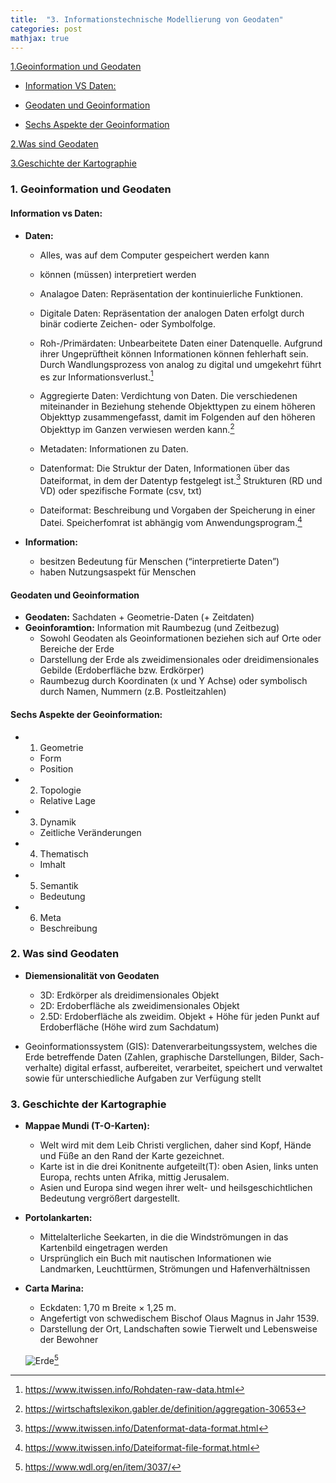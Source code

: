 ```yaml
---
title:  "3. Informationstechnische Modellierung von Geodaten"
categories: post
mathjax: true
---
```


[1.Geoinformation und Geodaten](#1-geoinformation-und-geodaten)
   
   - [Information VS Daten:](#information-vs-daten)
   
   - [Geodaten und Geoinformation](#geodaten-und-geoinformation)
    
   - [Sechs Aspekte der Geoinformation](#sechs-aspekte-der-geoinformation)

[2.Was sind Geodaten](#2-was-sind-geodaten)

[3.Geschichte der Kartographie](#3-geschichte-der-kartographie)

### 1. Geoinformation und Geodaten

#### Information vs Daten: 
- **Daten:** 
  * Alles, was auf dem Computer gespeichert werden kann
  * können (müssen) interpretiert werden
  * Analagoe Daten: Repräsentation der kontinuierliche Funktionen. 
  * Digitale Daten: Repräsentation der analogen Daten erfolgt durch binär codierte Zeichen- oder Symbolfolge.
  * Roh-/Primärdaten: Unbearbeitete Daten einer Datenquelle. Aufgrund ihrer Ungeprüftheit können Informationen können fehlerhaft sein. Durch Wandlungsprozess von analog zu digital und umgekehrt führt es zur Informationsverlust.[^1]
  * Aggregierte Daten: Verdichtung von Daten. Die verschiedenen miteinander in Beziehung stehende Objekttypen zu einem höheren Objekttyp zusammengefasst, damit im Folgenden auf den höheren Objekttyp im Ganzen verwiesen werden kann.[^2]
  * Metadaten: Informationen zu Daten. 
  * Datenformat: Die Struktur der Daten, Informationen über das Dateiformat, in dem der Datentyp festgelegt ist.[^3] Strukturen (RD und VD) oder spezifische Formate (csv, txt)
  
  * Dateiformat: Beschreibung und Vorgaben der Speicherung in einer Datei. Speicherfomrat ist abhängig vom Anwendungsprogram.[^4] 
  
- **Information:**

  * besitzen Bedeutung für Menschen (“interpretierte Daten”)
  * haben Nutzungsaspekt für Menschen
  
#### Geodaten und Geoinformation
  
 - **Geodaten:**  Sachdaten + Geometrie-Daten (+ Zeitdaten) 
 - **Geoinforamtion:** Information mit Raumbezug (und Zeitbezug)
   - Sowohl Geodaten als Geoinformationen beziehen sich auf Orte oder Bereiche der Erde
   - Darstellung der Erde als zweidimensionales oder dreidimensionales Gebilde (Erdoberfläche bzw. Erdkörper)
   - Raumbezug durch Koordinaten (x und Y Achse) oder symbolisch durch Namen, Nummern (z.B. Postleitzahlen)
   
#### Sechs Aspekte der Geoinformation:
   - 1. Geometrie
      * Form 
      * Position 
   - 2. Topologie
      * Relative Lage 
   - 3. Dynamik 
      * Zeitliche Veränderungen 
   - 4. Thematisch 
      * Imhalt
   - 5. Semantik 
      * Bedeutung 
   - 6. Meta 
      * Beschreibung 
 
### 2. Was sind Geodaten
 
- **Diemensionalität von Geodaten**
   * 3D: Erdkörper als dreidimensionales Objekt
   * 2D: Erdoberfläche als zweidimensionales Objekt
   * 2.5D: Erdoberfläche als zweidim. Objekt + Höhe für jeden Punkt auf Erdoberfläche (Höhe wird zum Sachdatum)

 - Geoinformationssystem (GIS): Datenverarbeitungssystem, welches die Erde betreffende Daten 
     (Zahlen, graphische Darstellungen, Bilder, Sach-verhalte) digital erfasst, aufbereitet, verarbeitet, speichert 
     und verwaltet sowie für unterschiedliche Aufgaben zur Verfügung stellt

### 3. Geschichte der Kartographie 

- **Mappae Mundi (T-O-Karten):** 
   * Welt wird mit dem Leib Christi verglichen, daher sind Kopf, Hände und Füße an den Rand der Karte gezeichnet.
   * Karte ist in die drei Konitnente aufgeteilt(T): oben Asien, links unten Europa, rechts unten Afrika, mittig Jerusalem. 
   * Asien und Europa sind wegen ihrer welt- und heilsgeschichtlichen Bedeutung vergrößert dargestellt.
- **Portolankarten:**
   * Mittelalterliche Seekarten, in die die Windströmungen in das Kartenbild eingetragen werden
   * Ursprünglich ein Buch mit nautischen Informationen wie Landmarken, Leuchttürmen, Strömungen und Hafenverhältnissen
   
- **Carta Marina:**
   * Eckdaten:  1,70 m Breite × 1,25 m.
   * Angefertigt von schwedischem Bischof Olaus Magnus in Jahr 1539. 
   * Darstellung der Ort, Landschaften sowie Tierwelt und Lebensweise der Bewohner 

  ![Erde](https://github.com/Monsieur-Park/monsieur-park.github.io/blob/master/_Images/Carta_Marina.jpeg?raw=true)[^5]


[^1]: https://www.itwissen.info/Rohdaten-raw-data.html

[^2]: https://wirtschaftslexikon.gabler.de/definition/aggregation-30653

[^3]: https://www.itwissen.info/Datenformat-data-format.html

[^4]: https://www.itwissen.info/Dateiformat-file-format.html

[^5]: https://www.wdl.org/en/item/3037/
      
